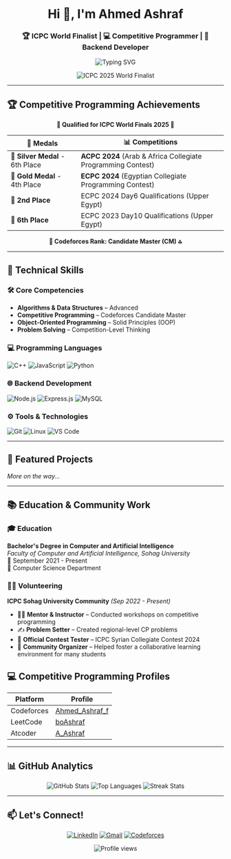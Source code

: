 <h1 align="center">Hi 👋, I'm Ahmed Ashraf</h1>
<h3 align="center">🏆 ICPC World Finalist | 💻 Competitive Programmer | 🚀 Backend Developer</h3>

<p align="center">
  <img src="https://readme-typing-svg.demolab.com?font=Fira+Code&size=22&duration=2000&pause=1000&center=true&vCenter=true&width=600&height=60&lines=ICPC+2025+World+Finalist;ACPC+Silver+Medalist+%7C+ECPC+Gold+Medalist;CP+Mentor+%7C+Problem+Setter+%7C+Instructor;Backend+Developer+(Node.js%2FExpress%2FMySQL);4th+Year+CS+Student+%40+FCAI+Sohag" alt="Typing SVG" />
</p>

<p align="center">
  <img src="https://img.shields.io/badge/ICPC%202025-World%20Finalist-blue?style=for-the-badge&logo=acm&logoColor=white" alt="ICPC 2025 World Finalist" />
</p>

---

## 🏆 Competitive Programming Achievements

<p align="center">
  <strong>🔹 Qualified for ICPC World Finals 2025 🔹</strong>
</p>

<div align="center">

| 🏅 **Medals** | 📊 **Competitions** |
|--------------|---------------------|
| 🥈 **Silver Medal** - 6th Place | **ACPC 2024** (Arab & Africa Collegiate Programming Contest) |
| 🥇 **Gold Medal** - 4th Place | **ECPC 2024** (Egyptian Collegiate Programming Contest) |
| 🥈 **2nd Place** | ECPC 2024 Day6 Qualifications (Upper Egypt) |
| 🏅 **6th Place** | ECPC 2023 Day10 Qualifications (Upper Egypt) |

</div>

<p align="center">
  <strong>🏅 Codeforces Rank: Candidate Master (CM) 🔝</strong>
</p>

---

## 🔧 Technical Skills

### 🛠️ Core Competencies
- **Algorithms & Data Structures** – Advanced
- **Competitive Programming** – Codeforces Candidate Master
- **Object-Oriented Programming** – Solid Principles (OOP)
- **Problem Solving** – Competition-Level Thinking

### 💻 Programming Languages
![C++](https://img.shields.io/badge/C++-Expert-00599C?style=for-the-badge&logo=cplusplus&logoColor=white)
![JavaScript](https://img.shields.io/badge/JavaScript-Intermediate-F7DF1E?style=for-the-badge&logo=javascript&logoColor=black)
![Python](https://img.shields.io/badge/Python-Intermediate-3776AB?style=for-the-badge&logo=python&logoColor=white)

### 🌐 Backend Development
![Node.js](https://img.shields.io/badge/Node.js-339933?style=for-the-badge&logo=nodedotjs&logoColor=white)
![Express.js](https://img.shields.io/badge/Express.js-000000?style=for-the-badge&logo=express&logoColor=white)
![MySQL](https://img.shields.io/badge/MySQL-4479A1?style=for-the-badge&logo=mysql&logoColor=white)

### ⚙️ Tools & Technologies
![Git](https://img.shields.io/badge/Git-F05032?style=for-the-badge&logo=git&logoColor=white)
![Linux](https://img.shields.io/badge/Linux-FCC624?style=for-the-badge&logo=linux&logoColor=black)
![VS Code](https://img.shields.io/badge/VS_Code-007ACC?style=for-the-badge&logo=visual-studio-code&logoColor=white)

---

## 📂 Featured Projects

*More on the way...*

---

## 📚 Education & Community Work

### 🎓 Education
**Bachelor's Degree in Computer and Artificial Intelligence**  
*Faculty of Computer and Artificial Intelligence, Sohag University*  
📅 September 2021 - Present  
📌 Computer Science Department

### 👨‍🏫 Volunteering
**ICPC Sohag University Community** *(Sep 2022 - Present)*  
- 🧑‍🏫 **Mentor & Instructor** – Conducted workshops on competitive programming  
- ✍️ **Problem Setter** – Created regional-level CP problems  
- 🧪 **Official Contest Tester** – ICPC Syrian Collegiate Contest 2024  
- 🤝 **Community Organizer** – Helped foster a collaborative learning environment for many students  

## 💻 Competitive Programming Profiles

<div align="center">

| Platform | Profile |
|----------|---------|
| Codeforces | [Ahmed_Ashraf_f](https://codeforces.com/profile/Ahmed_Ashraf_f) |
| LeetCode | [boAshraf](https://leetcode.com/u/boAshraf) |
| Atcoder | [A_Ashraf](https://atcoder.jp/users/A_Ashraf) |

</div>

---

## 📊 GitHub Analytics

<div align="center">

![GitHub Stats](https://github-readme-stats.vercel.app/api?username=Ahmed-Ashraf-f&show_icons=true&count_private=true&theme=radical&hide_border=true&include_all_commits=true)
![Top Languages](https://github-readme-stats.vercel.app/api/top-langs/?username=Ahmed-Ashraf-f&layout=compact&theme=radical&hide_border=true)
![Streak Stats](https://github-readme-streak-stats.herokuapp.com/?user=Ahmed-Ashraf-f&theme=radical&hide_border=true)

</div>

---

## 📫 Let's Connect!

<div align="center">

[![LinkedIn](https://img.shields.io/badge/LinkedIn-Connect-0A66C2?style=for-the-badge&logo=linkedin&logoColor=white)](https://linkedin.com/in/ahmed-ashraf-7133aa224)
[![Gmail](https://img.shields.io/badge/Email-ahm.12ed.m@gmail.com-D14836?style=for-the-badge&logo=gmail&logoColor=white)](mailto:ahm.12ed.m@gmail.com)
[![Codeforces](https://img.shields.io/badge/Codeforces-Profile-1F8ACB?style=for-the-badge&logo=codeforces&logoColor=white)](https://codeforces.com/profile/Ahmed_Ashraf_f)

</div>

<p align="center">
  <img src="https://komarev.com/ghpvc/?username=Ahmed-Ashraf-f&label=Profile+Views&color=blueviolet&style=flat-square" alt="Profile views" />
</p>
